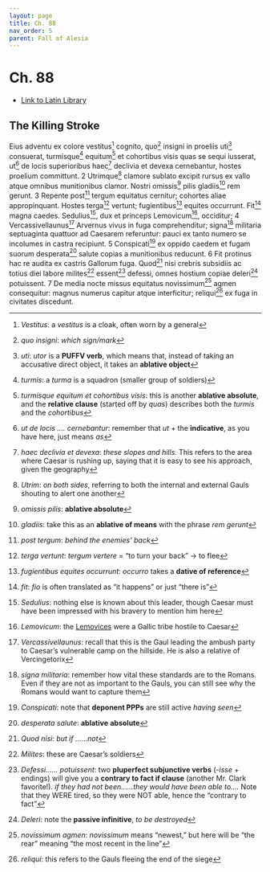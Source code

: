 ```yaml
---
layout: page
title: Ch. 88
nav_order: 5
parent: Fall of Alesia
---
```


# Ch. 88

- [Link to Latin Library](https://www.thelatinlibrary.com/caesar/gallic/gall7.shtml#88)

## The Killing Stroke 

Eius adventu ex colore vestitus[^1] cognito, quo[^2] insigni in proeliis uti[^3] consuerat, turmisque[^4] equitum[^5] et cohortibus visis quas se sequi iusserat, ut[^6] de locis superioribus haec[^7] declivia et devexa cernebantur, hostes proelium committunt. 2 Utrimque[^8] clamore sublato excipit rursus ex vallo atque omnibus munitionibus clamor. Nostri omissis[^9] pilis gladiis[^10] rem gerunt. 3 Repente post[^11] tergum equitatus cernitur; cohortes aliae appropinquant. Hostes terga[^12] vertunt; fugientibus[^13] equites occurrunt. Fit[^14] magna caedes. Sedulius[^15], dux et princeps Lemovicum[^16], occiditur; 4 Vercassivellaunus[^17] Arvernus vivus in fuga comprehenditur; signa[^18] militaria septuaginta quattuor ad Caesarem referuntur: pauci ex tanto numero se incolumes in castra recipiunt. 5 Conspicati[^19] ex oppido caedem et fugam suorum desperata[^20] salute copias a munitionibus reducunt. 6 Fit protinus hac re audita ex castris Gallorum fuga. Quod[^21] nisi crebris subsidiis ac totius diei labore milites[^22] essent[^23] defessi, omnes hostium copiae deleri[^24] potuissent. 7 De media nocte missus equitatus novissimum[^25] agmen consequitur: magnus numerus capitur atque interficitur; reliqui[^26] ex fuga in civitates discedunt.


[^1]: *Vestitus*: a *vestitus* is a cloak, often worn by a general

[^2]: *quo insigni*: *which sign/mark*

[^3]: *uti*: *utor* is a **PUFFV verb**, which means that, instead of taking an accusative direct object, it takes an **ablative object**

[^4]: *turmis*: a *turma* is a squadron (smaller group of soldiers)

[^5]: *turmisque equitum et cohortibus visis*: this is another **ablative absolute**, and the **relative clause** (started off by *quas*) describes both the *turmis* and the *cohortibus*

[^6]: *ut de locis …. cernebantur*: remember that *ut* \+ the **indicative**, as you have here, just means *as*

[^7]: *haec declivia et devexa*: *these slopes and hills.* This refers to the area where Caesar is rushing up, saying that it is easy to see his approach, given the geography

[^8]: *Utrim*: *on both sides*, referring to both the internal and external Gauls shouting to alert one another

[^9]: *omissis pilis*: **ablative absolute**

[^10]: *gladiis*: take this as an **ablative of means** with the phrase *rem gerunt*

[^11]: *post tergum*: *behind the enemies’ back*

[^12]: *terga vertunt*: *tergum vertere* \= “to turn your back” → to flee

[^13]: *fugientibus equites occurrunt*: *occurro* takes a **dative of reference**

[^14]: *fit*: *fio* is often translated as “it happens” or just “there is”

[^15]: *Sedulius*: nothing else is known about this leader, though Caesar must have been impressed with his bravery to mention him here

[^16]: *Lemovicum*: the [Lemovices](https://en.wikipedia.org/wiki/Lemovices) were a Gallic tribe hostile to Caesar

[^17]: *Vercassivellaunus*: recall that this is the Gaul leading the ambush party to Caesar’s vulnerable camp on the hillside. He is also a relative of Vercingetorix

[^18]: *signa militaria*: remember how vital these standards are to the Romans. Even if they are not as important to the Gauls, you can still see why the Romans would want to capture them

[^19]: *Conspicati*: note that **deponent PPPs** are still active *having seen*

[^20]: *desperata salute*: **ablative** **absolute**

[^21]: *Quod nisi*: *but if ……not*

[^22]: *Milites*: these are Caesar’s soldiers

[^23]: *Defessi…… potuissent*: two **pluperfect subjunctive verbs** (-*isse* \+ endings) will give you a **contrary to fact if clause** (another Mr. Clark favorite\!). *if they had not been……they would have been able to….* Note that they WERE tired, so they were NOT able, hence the “contrary to fact”

[^24]: *Deleri*: note the **passive infinitive**, *to be destroyed*

[^25]: *novissimum agmen*: *novissimum* means “newest,” but here will be “the rear” meaning “the most recent in the line”

[^26]: *reliqui*: this refers to the Gauls fleeing the end of the siege
